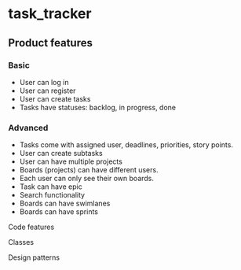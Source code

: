 # task_tracker

## Product features

### Basic
* User can log in
* User can register
* User can create tasks
* Tasks have statuses: backlog, in progress, done

### Advanced
* Tasks come with assigned user, deadlines, priorities, story points.
* User can create subtasks
* User can have multiple projects
* Boards (projects) can have different users.
* Each user can only see their own boards.
* Task can have epic
* Search functionality
* Boards can have swimlanes
* Boards can have sprints


Code features

Classes

Design patterns
